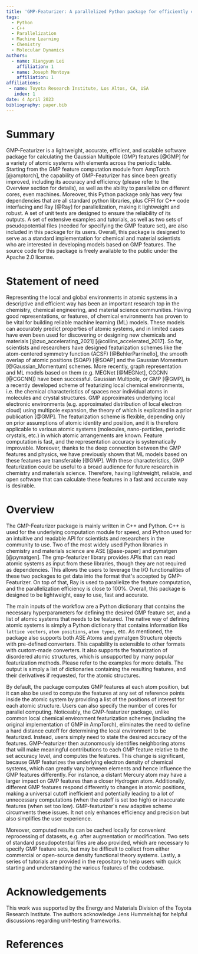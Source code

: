 ```yaml
---
title: 'GMP-Featurizer: A parallelized Python package for efficiently computing the Gaussian Multipole features of atomic systems'
tags:
  - Python
  - C++
  - Parallelization
  - Machine Learning
  - Chemistry
  - Molecular Dynamics
authors:
  - name: Xiangyun Lei
    affiliation: 1
  - name: Joseph Montoya
    affiliation: 1
affiliations:
 - name: Toyota Research Institute, Los Altos, CA, USA
   index: 1
date: 4 April 2023
bibliography: paper.bib
---
```


# Summary

GMP-Featurizer is a lightweight, accurate, efficient, and scalable software package for calculating the Gaussian Multipole (GMP) features [@GMP] for a variety of atomic systems with elements across the periodic table. Starting from the GMP feature computation module from AmpTorch [@amptorch], the capability of GMP-Featurizer has since been greatly improved, including its accuracy and efficiency (please refer to the Overview section for details), as well as the ability to parallelize on different cores, even machines. Moreover, this Python package only has very few dependencies that are all standard python libraries, plus CFFI for C++ code interfacing and Ray [@Ray] for parallelization,  making it lightweight and robust. A set of unit tests are designed to ensure the reliability of its outputs. A set of extensive examples and tutorials, as well as two sets of pseudopotential files (needed for specifying the GMP feature set), are also included in this package for its users. Overall, this package is designed to serve as a standard implementation for chemical and material scientists who are interested in developing models based on GMP features. The source code for this package is freely available to the public under the Apache 2.0 license.

# Statement of need

Representing the local and global environments in atomic systems in a descriptive and efficient way has been an important research top in the chemistry, chemical engineering, and material science communities. Having good representations, or features, of chemical environments has proven to be vital for building reliable machine learning (ML) models. These models can accurately predict properties of atomic systems, and in limited cases have even been used for discovering or designing new chemicals and materials [@zuo_accelerating_2021] [@collins_accelerated_2017]. So far, scientists and researchers have designed featurization schemes like the atom-centered symmetry function (ACSF) [@BehlerParrinello], the smooth overlap of atomic positions (SOAP) [@SOAP] and the Gaussian Momentum [@Gaussian_Momentum] schemes. More recently, graph representation and ML models based on them (e.g. MEGNet [@MEGNet], CGCNN [@CGCNN]) have been successful. Gaussian Multipole, or GMP [@GMP], is a recently developed scheme of featurizing local chemical environments, i.e. the chemical characteristics of spaces near individual atoms in molecules and crystal structures. GMP approximates underlying local electronic environments (e.g. approximated distribution of local electron cloud) using multipole expansion, the theory of which is explicated in a prior publication [@GMP]. The featurization scheme is flexible, depending only on prior assumptions of atomic identity and position, and it is therefore applicable to various atomic systems (molecules, nano-particles, periodic crystals, etc.) in which atomic arrangements are known. Feature computation is fast, and the representation accuracy is systematically improvable. Moreover, thanks to the deep connection between the GMP features and physics, we have previously shown that ML models based on these features are transferable [@GMP]. With these characteristics, GMP featurization could be useful to a broad audience for future research in chemistry and materials science. Therefore, having lightweight, reliable, and open software that can calculate these features in a fast and accurate way is desirable.

# Overview

The GMP-Featurizer package is mainly written in C++ and Python. C++ is used for the underlying computation module for speed, and Python used for an intuitive and readable API for scientists and researchers in the community to use. Two of the most widely used Python libraries in chemistry and materials science are ASE [@ase-paper] and pymatgen [@pymatgen]. The gmp-featurizer library provides APIs that can read atomic systems as input from these libraries, though they are not required as dependencies. This allows the users to leverage the I/O functionalities of these two packages to get data into the format that's accepted by GMP-Featurizer. On top of that, Ray is used to parallelize the feature computation, and the parallelization efficiency is close to 100\%.  Overall, this package is designed to be lightweight, easy to use, fast and accurate.

The main inputs of the workflow are a Python dictionary that contains the necessary hyperparameters for defining the desired GMP feature set, and a list of atomic systems that needs to be featured. The native way of defining atomic systems is simply a Python dictionary that contains information like `lattice vectors`, `atom positions`, `atom types`, etc. As mentioned, the package also supports both ASE Atoms and pymatgen Structure objects with pre-defined converters. This capability is extensible to other formats with custom-made converters. It also supports the featurization of disordered atomic structures, which is unsupported by many popular featurization methods. Please refer to the examples for more details. The output is simply a list of dictionaries containing the resulting features, and their derivatives if requested, for the atomic structures.

By default, the package computes GMP features at each atom position, but it can also be used to compute the features at any set of reference points inside the atomic system by providing a list of the positions of interest for each atomic structure. Users can also specify the number of cores for parallel computing. Noticeably, the GMP-featurizer package, unlike common local chemical environment featurization schemes (including the original implementation of GMP in AmpTorch), eliminates the need to define a hard distance cutoff for determining the local environment to be featurized. Instead, users simply need to state the desired accuracy of the features. GMP-featurizer then autonomously identifies neighboring atoms that will make meaningful contributions to each GMP feature relative to the set accuracy level, and computes the features. This change is significant, because GMP featurizes the underlying electron density of chemical systems, which can greatly vary between elements and hence influence the GMP features differently. For instance, a distant Mercury atom may have a larger impact on GMP features than a closer Hydrogen atom. Additionally, different GMP features respond differently to changes in atomic positions, making a universal cutoff inefficient and potentially leading to a lot of unnecessary computations (when the cutoff is set too high) or inaccurate features (when set too low). GMP-featurizer's new adaptive scheme circumvents these issues. It not only enhances efficiency and precision but also simplifies the user experience.

Moreover, computed results can be cached locally for convenient reprocessing of datasets, e.g. after augmentation or modification. Two sets of standard pseudopotential files are also provided, which are necessary to specify GMP feature sets, but may be difficult to collect from either commercial or open-source density functional theory systems. Lastly, a series of tutorials are provided in the repository to help users with quick starting and understanding the various features of the codebase.


# Acknowledgements

This work was supported by the Energy and Materials Division of the Toyota Research Institute. The authors acknowledge Jens Hummelshøj for helpful discussions regarding unit-testing frameworks.

# References